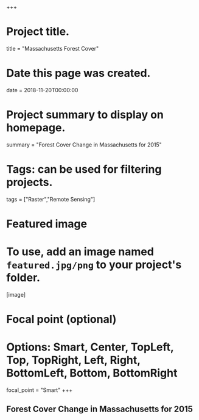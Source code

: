 +++
# Project title.
title = "Massachusetts Forest Cover"

# Date this page was created.
date = 2018-11-20T00:00:00

# Project summary to display on homepage.
summary = "Forest Cover Change in Massachusetts for 2015"

# Tags: can be used for filtering projects.
tags = ["Raster","Remote Sensing"]

# Featured image
# To use, add an image named `featured.jpg/png` to your project's folder.
[image]
  # Focal point (optional)
  # Options: Smart, Center, TopLeft, Top, TopRight, Left, Right, BottomLeft, Bottom, BottomRight
  focal_point = "Smart"
+++

## Forest Cover Change in Massachusetts for 2015
